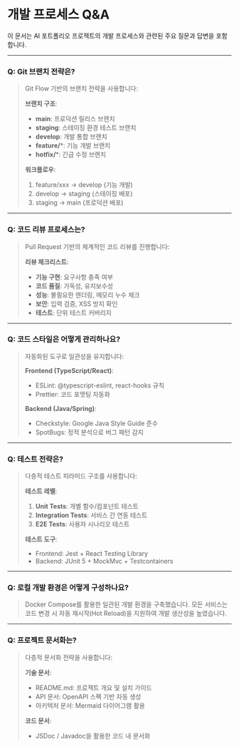 # 개발 프로세스 Q&A

이 문서는 AI 포트폴리오 프로젝트의 개발 프로세스와 관련된 주요 질문과 답변을 포함합니다.

---

### Q: Git 브랜치 전략은?

> Git Flow 기반의 브랜치 전략을 사용합니다:
> 
> **브랜치 구조**:
> - **main**: 프로덕션 릴리스 브랜치
> - **staging**: 스테이징 환경 테스트 브랜치
> - **develop**: 개발 통합 브랜치
> - **feature/***: 기능 개발 브랜치
> - **hotfix/***: 긴급 수정 브랜치
> 
> **워크플로우**:
> 1. feature/xxx → develop (기능 개발)
> 2. develop → staging (스테이징 배포)
> 3. staging → main (프로덕션 배포)

---

### Q: 코드 리뷰 프로세스는?

> Pull Request 기반의 체계적인 코드 리뷰를 진행합니다:
> 
> **리뷰 체크리스트**:
> - **기능 구현**: 요구사항 충족 여부
> - **코드 품질**: 가독성, 유지보수성
> - **성능**: 불필요한 렌더링, 메모리 누수 체크
> - **보안**: 입력 검증, XSS 방지 확인
> - **테스트**: 단위 테스트 커버리지

---

### Q: 코드 스타일은 어떻게 관리하나요?

> 자동화된 도구로 일관성을 유지합니다:
> 
> **Frontend (TypeScript/React)**:
> - ESLint: @typescript-eslint, react-hooks 규칙
> - Prettier: 코드 포맷팅 자동화
> 
> **Backend (Java/Spring)**:
> - Checkstyle: Google Java Style Guide 준수
> - SpotBugs: 정적 분석으로 버그 패턴 감지

---

### Q: 테스트 전략은?

> 다층적 테스트 피라미드 구조를 사용합니다:
> 
> **테스트 레벨**:
> 1. **Unit Tests**: 개별 함수/컴포넌트 테스트
> 2. **Integration Tests**: 서비스 간 연동 테스트
> 3. **E2E Tests**: 사용자 시나리오 테스트
> 
> **테스트 도구**:
> - Frontend: Jest + React Testing Library
> - Backend: JUnit 5 + MockMvc + Testcontainers

---

### Q: 로컬 개발 환경은 어떻게 구성하나요?

> Docker Compose를 활용한 일관된 개발 환경을 구축했습니다. 모든 서비스는 코드 변경 시 자동 재시작(Hot Reload)을 지원하여 개발 생산성을 높였습니다.

---

### Q: 프로젝트 문서화는?

> 다층적 문서화 전략을 사용합니다:
> 
> **기술 문서**:
> - README.md: 프로젝트 개요 및 설치 가이드
> - API 문서: OpenAPI 스펙 기반 자동 생성
> - 아키텍처 문서: Mermaid 다이어그램 활용
> 
> **코드 문서**:
> - JSDoc / Javadoc을 활용한 코드 내 문서화